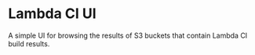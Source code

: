 # Lambda CI UI

A simple UI for browsing the results of S3 buckets that contain Lambda CI build results.